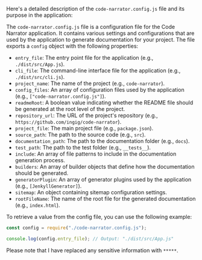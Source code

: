 Here's a detailed description of the `code-narrator.config.js` file and its purpose in the application:

The `code-narrator.config.js` file is a configuration file for the Code Narrator application. It contains various settings and configurations that are used by the application to generate documentation for your project. The file exports a `config` object with the following properties:

- `entry_file`: The entry point file for the application (e.g., `./dist/src/App.js`).
- `cli_file`: The command-line interface file for the application (e.g., `./dist/src/cli.js`).
- `project_name`: The name of the project (e.g., `code-narrator`).
- `config_files`: An array of configuration files used by the application (e.g., `["code-narrator.config.js"]`).
- `readmeRoot`: A boolean value indicating whether the README file should be generated at the root level of the project.
- `repository_url`: The URL of the project's repository (e.g., `https://github.com/ingig/code-narrator`).
- `project_file`: The main project file (e.g., `package.json`).
- `source_path`: The path to the source code (e.g., `src`).
- `documentation_path`: The path to the documentation folder (e.g., `docs`).
- `test_path`: The path to the test folder (e.g., `__tests__`).
- `include`: An array of file patterns to include in the documentation generation process.
- `builders`: An array of builder objects that define how the documentation should be generated.
- `generatorPlugin`: An array of generator plugins used by the application (e.g., `[JenkyllGenerator]`).
- `sitemap`: An object containing sitemap configuration settings.
- `rootFileName`: The name of the root file for the generated documentation (e.g., `index.html`).

To retrieve a value from the config file, you can use the following example:

```javascript
const config = require("./code-narrator.config.js");

console.log(config.entry_file); // Output: "./dist/src/App.js"
```

Please note that I have replaced any sensitive information with `*****`.